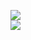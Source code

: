 [![](https://img.shields.io/badge/Made%20With-Github%20Spray-lightgrey.svg?style=for-the-badge&logo=github)](https://github.com/Annihil/github-spray#954)  
[![](https://i.imgur.com/2DrTn0Z.gif)](https://github.com/Annihil/github-spray)
